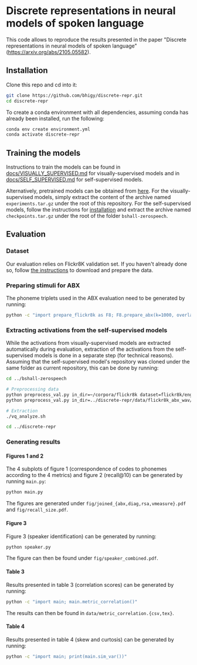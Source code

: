 # Discrete representations in neural models of spoken language

This code allows to reproduce the results presented in the paper "Discrete representations in neural models of spoken language" (https://arxiv.org/abs/2105.05582).

## Installation

Clone this repo and cd into it:

```sh
git clone https://github.com/bhigy/discrete-repr.git
cd discrete-repr
```

To create a conda environment with all dependencies, assuming conda has already been installed, run the following:

```sh
conda env create environment.yml
conda activate discrete-repr
```

## Training the models

Instructions to train the models can be found in [docs/VISUALLY_SUPERVISED.md](docs/VISUALLY_SUPERVISED.md) for visually-supervised models and
in [docs/SELF_SUPERVISED.md](docs/SELF_SUPERVISED.md) for self-supervised models.

Alternatively, pretrained models can be obtained from [here](). For the visually-supervised models, simply extract the content of the archive named `experiments.tar.gz` under the root of this repository. For the self-supervised models, follow the instructions for [installation](docs/SELF_SUPERVISED.md#Installation) and extract the archive named `checkpoints.tar.gz` under the root
of the folder `bshall-zerospeech`.

## Evaluation

### Dataset

Our evaluation relies on Flickr8K validation set. If you haven't already done so, follow [the instructions](docs/DATA.md) to download and prepare the data.

### Preparing stimuli for ABX

The phoneme triplets used in the ABX evaluation need to be generated by running:

```bash
python -c "import prepare_flickr8k as F8; F8.prepare_abx(k=1000, overlap=False)"
```

### Extracting activations from the self-supervised models

While the activations from visually-supervised models are extracted automatically during evaluation, extraction of the
activations from the self-supervised models is done in a separate step (for technical reasons). Assuming that the self-supervised model's repository was cloned under the same folder as current repository, this can be done by running:

```bash
cd ../bshall-zerospeech

# Preprocessing data
python preprocess_val.py in_dir=~/corpora/flickr8k dataset=flickr8k/english
python preprocess_val.py in_dir=../discrete-repr/data/flickr8k_abx_wav/ dataset=flickr8k/english_triplets

# Extraction
./vq_analyze.sh

cd ../discrete-repr
```

### Generating results

#### Figures 1 and 2

The 4 subplots of figure 1 (correspondence of codes to phonemes according to the 4 metrics) and figure 2 (recall@10) can be generated by
running `main.py`:

```bash
python main.py
```

The figures are generated under `fig/joined_{abx,diag,rsa,vmeasure}.pdf` and `fig/recall_size.pdf`.

#### Figure 3

Figure 3 (speaker identification) can be generated by running:

```bash
python speaker.py
```

The figure can then be found under `fig/speaker_combined.pdf`.

#### Table 3

Results presented in table 3 (correlation scores) can be generated by running:

```bash
python -c "import main; main.metric_correlation()"
```

The results can then be found in `data/metric_correlation.{csv,tex}`.

#### Table 4

Results presented in table 4 (skew and curtosis) can be generated by running:

```bash
python -c "import main; print(main.sim_var())"
```
